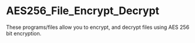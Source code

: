 # AES256_File_Encrypt_Decrypt
These programs/files allow you to encrypt, and decrypt files using AES 256 bit encryption.
